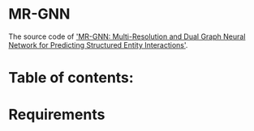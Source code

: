 MR-GNN
======
The source code of ['MR-GNN: Multi-Resolution and Dual Graph Neural Network for Predicting Structured Entity Interactions'](https://arxiv.org/abs/1905.09558?context=cs.LG).

# Table of contents:

# Requirements
